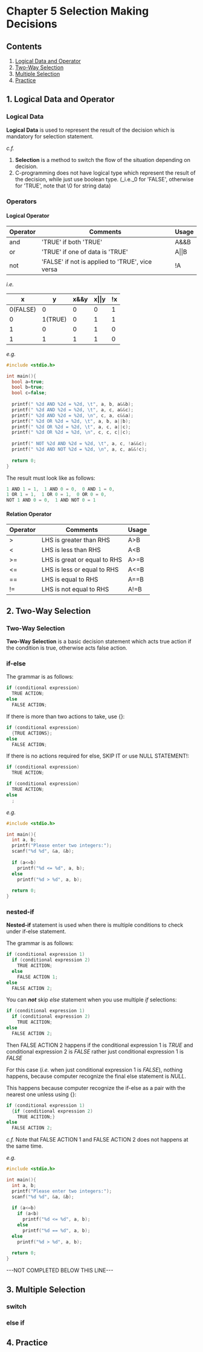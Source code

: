 # Chapter 5 Selection Making Decisions

## Contents
1. [Logical Data and Operator](#1-logical-data-and-operator)
2. [Two-Way Selection](#2-two-way-selection)
3. [Multiple Selection](#3-multiple-selection)
4. [Practice](#4-practice)

## 1. Logical Data and Operator
### Logical Data
**Logical Data** is used to represent the result of the decision which is mandatory for selection statement.

_c.f._

1) **Selection** is a method to switch the flow of the situation depending on decision.
2) C-programming does not have logical type which represent the result of the decision, while just use boolean type. 
(_i.e._0 for 'FALSE', otherwise for 'TRUE', note that \0 for string data)

### Operators
#### Logical Operator
Operator|Comments|Usage
--------|--------|-----
and|'TRUE' if both 'TRUE'|A&&B
or|'TRUE' if one of data is 'TRUE'|A\|\|B
not|'FALSE' if not is applied to 'TRUE', vice versa|!A


_i.e._

x|y|x&&y|x\|\|y|!x
-|-|----|------|--
0(FALSE)|0|0|0|1
0|1(TRUE)|0|1|1
1|0|0|1|0
1|1|1|1|0


_e.g._

```c
#include <stdio.h>

int main(){
  bool a=true;
  bool b=true;
  bool c=false;
  
  printf(" %2d AND %2d = %2d, \t", a, b, a&&b);
  printf(" %2d AND %2d = %2d, \t", a, c, a&&c);
  printf(" %2d AND %2d = %2d, \n", c, a, c&&a);
  printf(" %2d OR %2d = %2d, \t", a, b, a||b);
  printf(" %2d OR %2d = %2d, \t", a, c, a||c);
  printf(" %2d OR %2d = %2d, \n", c, c, c||c);
  
  printf(" NOT %2d AND %2d = %2d, \t", a, c, !a&&c);
  printf(" %2d AND NOT %2d = %2d, \n", a, c, a&&!c);
  
  return 0;
}
```

The result must look like as follows:

```c
1 AND 1 = 1,  1 AND 0 = 0,  0 AND 1 = 0,
1 OR 1 = 1,  1 OR 0 = 1,  0 OR 0 = 0,
NOT 1 AND 0 = 0,  1 AND NOT 0 = 1
```

#### Relation Operator

Operator|Comments|Usage
--------|--------|-----
\>|LHS is greater than RHS|A>B
<|LHS is less than RHS|A<B
\>=|LHS is great or equal to RHS|A\>=B
<=|LHS is less or equal to RHS|A<=B
==|LHS is equal to RHS|A==B
!=|LHS is not equal to RHS|A!=B

## 2. Two-Way Selection
### Two-Way Selection
**Two-Way Selection** is a basic decision statement which acts true action if the condition is true, otherwise acts false action.

### if-else

The grammar is as follows:

```c
if (conditional expression)
  TRUE ACTION;
else
  FALSE ACTION;
```

If there is more than two actions to take, use {}:

```c
if (conditional expression)
  {TRUE ACTIONS};
else
  FALSE ACTION;
```

If there is no actions required for else, SKIP IT or use NULL STATEMENT!:

```c
if (conditional expression)
  TRUE ACTION;
```

```c
if (conditional expression)
  TRUE ACTION;
else
  ;
```

_e.g._

```c
#include <stdio.h>

int main(){
  int a, b;
  printf("Please enter two integers:");
  scanf("%d %d", &a, &b);
  
  if (a<=b)
    printf("%d <= %d", a, b);
  else
    printf("%d > %d", a, b);
    
  return 0;
}
```

### nested-if
**Nested-if** statement is used when there is multiple conditions to check under if-else statement.

The grammar is as follows:
```c
if (conditional expression 1)
  if (conditional expression 2)
    TRUE ACITION;
  else
    FALSE ACTION 1;
else
  FALSE ACTION 2;
```

You can **_not_** skip _else_ statement when you use multiple _if_ selections:
```c
if (conditional expression 1)
  if (conditional expression 2)
    TRUE ACITION;
else
  FALSE ACTION 2;
```

Then FALSE ACTION 2 happens if the conditional expression 1 is _TRUE_ and conditional expression 2 is _FALSE_ rather just conditional expression 1 is _FALSE_


For this case (_i.e._ when just conditional expression 1 is _FALSE_), nothing happens, because computer recognize the final else statement is _NULL_.


This happens because computer recognize the if-else as a pair with the nearest one unless using {}:
```c
if (conditional expression 1)
  {if (conditional expression 2)
    TRUE ACITION;}
else
  FALSE ACTION 2;
```


_c.f._ Note that FALSE ACTION 1 and FALSE ACTION 2 does not happens at the same time.


_e.g._

```c
#include <stdio.h>

int main(){
  int a, b;
  printf("Please enter two integers:");
  scanf("%d %d", &a, &b);
  
  if (a<=b)
    if (a<b)
      printf("%d <= %d", a, b);
    else
      printf("%d == %d", a, b);
  else
    printf("%d > %d", a, b);
    
  return 0;
}
```

---NOT COMPLETED BELOW THIS LINE---

## 3. Multiple Selection
### switch


### else if

## 4. Practice
